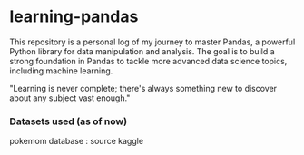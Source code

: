 # learning-pandas
This repository is a personal log of my journey to master Pandas, a powerful Python library for data manipulation and analysis. 
The goal is to build a strong foundation in Pandas to tackle more advanced data science topics, including machine learning.

"Learning is never complete; there's always something new to discover about any subject vast enough." 

### Datasets used (as of now)
  pokemom database : source kaggle 
